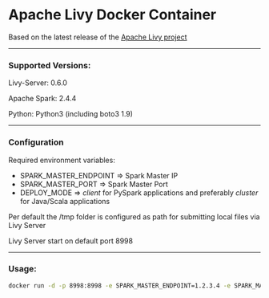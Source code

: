 # Apache Livy Docker Container

Based on the latest release of the [Apache Livy project](https://livy.incubator.apache.org/)





------

### Supported Versions:

Livy-Server: 0.6.0

Apache Spark: 2.4.4

Python: Python3 (including boto3 1.9)



------

### Configuration

Required environment variables:

- SPARK_MASTER_ENDPOINT => Spark Master IP
- SPARK_MASTER_PORT => Spark Master Port
- DEPLOY_MODE => *client* for PySpark applications and preferably *cluster* for Java/Scala applications 

Per default the /tmp folder is configured as path for submitting local files via Livy Server

Livy Server start on default port 8998

------

### Usage:

```bash
docker run -d -p 8998:8998 -e SPARK_MASTER_ENDPOINT=1.2.3.4 -e SPARK_MASTER_PORT=7077 -v /tmp:/tmp cloudiator/livy-server:latest
```

